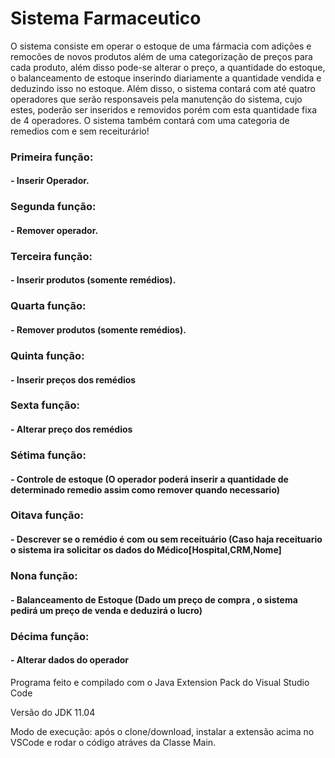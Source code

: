 

# Sistema Farmaceutico 


O sistema consiste em operar o estoque de uma fármacia com adições e remocões de novos produtos além de uma categorização de preços para cada produto, além disso pode-se alterar o preço, a quantidade do estoque, o balanceamento de estoque inserindo diariamente a quantidade vendida e deduzindo isso no estoque. Além disso, o sistema contará com até quatro operadores que serão responsaveis pela manutenção do sistema, cujo estes, poderão ser inseridos e removidos porém com esta quantidade fixa de 4 
operadores. O sistema também contará com uma categoria de remedios com e sem receiturário!

### Primeira função:
#### - Inserir Operador.
### Segunda função:
#### - Remover operador.
### Terceira função:
#### - Inserir produtos (somente remédios).
### Quarta função:
#### - Remover produtos (somente remédios).
### Quinta função:
#### - Inserir preços dos remédios 
### Sexta função:
#### - Alterar preço dos remédios 
### Sétima função:
#### - Controle de estoque (O operador poderá inserir a quantidade de determinado remedio assim como remover quando necessario)
### Oitava função:
#### - Descrever se o remédio é com ou sem receituário (Caso haja receituario o sistema ira solicitar os dados do Médico[Hospital,CRM,Nome]
### Nona função:
#### - Balanceamento de Estoque (Dado um preço de compra , o sistema pedirá um preço de venda e deduzirá o lucro)
### Décima função:
#### - Alterar dados do operador




Programa feito e compilado com o Java Extension Pack do Visual Studio Code

Versão do JDK 11.04

Modo de execução: após o clone/download, instalar a extensão acima no VSCode e rodar o código atráves da Classe Main.
